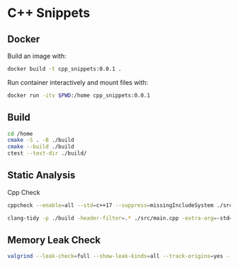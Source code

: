 # C++ Snippets

## Docker

Build an image with:

```bash
docker build -t cpp_snippets:0.0.1 .
```

Run container interactively and mount files with:

```bash
docker run -itv $PWD:/home cpp_snippets:0.0.1
```

## Build

```bash
cd /home
cmake -S . -B ./build
cmake --build ./build
ctest --test-dir ./build/
```

## Static Analysis

Cpp Check

```bash
cppcheck --enable=all --std=c++17 --suppress=missingIncludeSystem ./src/main.cpp -I ./include/
```

```bash
clang-tidy -p ./build -header-filter=.* ./src/main.cpp -extra-arg=-std=c++17
```

## Memory Leak Check

```bash
valgrind --leak-check=full --show-leak-kinds=all --track-origins=yes --verbose ./build/bin/main
```
